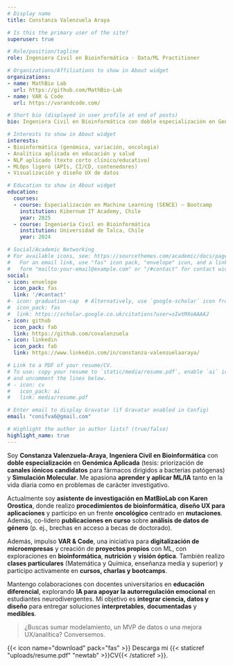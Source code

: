 ```yaml
---
# Display name
title: Constanza Valenzuela Araya

# Is this the primary user of the site?
superuser: true

# Role/position/tagline
role: Ingeniera Civil en Bioinformática · Data/ML Practitioner

# Organizations/Affiliations to show in About widget
organizations:
- name: MathBio Lab
  url: https://github.com/MathBio-Lab
- name: VAR & Code
  url: https://varandcode.com/

# Short bio (displayed in user profile at end of posts)
bio: Ingeniera Civil en Bioinformática con doble especialización en Genómica Aplicada y Simulación Molecular. Diseño pipelines de bioinformática y prototipos de ML/IA para investigación y aplicaciones reales.

# Interests to show in About widget
interests:
- Bioinformática (genómica, variación, oncologia)
- Analítica aplicada en educación y salud
- NLP aplicado (texto corto clínico/educativo)
- MLOps ligero (APIs, CI/CD, contenedores)
- Visualización y diseño UX de datos

# Education to show in About widget
education:
  courses:
  - course: Especialización en Machine Learning (SENCE) — Bootcamp
    institution: Kibernum IT Academy, Chile
    year: 2025
  - course: Ingeniería Civil en Bioinformática
    institution: Universidad de Talca, Chile
    year: 2024

# Social/Academic Networking
# For available icons, see: https://sourcethemes.com/academic/docs/page-builder/#icons
#   For an email link, use "fas" icon pack, "envelope" icon, and a link in the
#   form "mailto:your-email@example.com" or "/#contact" for contact widget.
social:
- icon: envelope
  icon_pack: fas
  link: '/#contact'
#- icon: graduation-cap  # Alternatively, use `google-scholar` icon from `ai` icon pack
#  icon_pack: fas
#  link: https://scholar.google.co.uk/citations?user=sIwtMXoAAAAJ
- icon: github
  icon_pack: fab
  link: https://github.com/covalenzuela
- icon: linkedin
  icon_pack: fab
  link: https://www.linkedin.com/in/constanza-valenzuelaaraya/

# Link to a PDF of your resume/CV.
# To use: copy your resume to `static/media/resume.pdf`, enable `ai` icons in `params.toml`, 
# and uncomment the lines below.
# - icon: cv
#   icon_pack: ai
#   link: media/resume.pdf

# Enter email to display Gravatar (if Gravatar enabled in Config)
email: "conifva6@gmail.com"

# Highlight the author in author lists? (true/false)
highlight_name: true
---
```


Soy **Constanza Valenzuela-Araya**, **Ingeniera Civil en Bioinformática** con **doble especialización** en **Genómica Aplicada** (tesis: priorización de **canales iónicos candidatos** para fármacos dirigidos a bacterias patógenas) y **Simulación Molecular**. Me apasiona **aprender y aplicar ML/IA** tanto en la vida diaria como en problemas de carácter investigativo.

Actualmente soy **asistente de investigación en MatBioLab con Karen Orostica**, donde realizo **procedimientos de bioinformática**, **diseño UX para aplicaciones** y participo en un frente **oncológico** centrado en **mutaciones**. Además, co-lidero **publicaciones en curso** sobre **análisis de datos de género** (p. ej., brechas en acceso a becas de doctorado).

Además, impulso **VAR & Code**, una iniciativa para **digitalización de microempresas** y creación de **proyectos propios** con ML, con exploraciones en **bioinformática**, **nutrición** y **visión óptica**. También realizo **clases particulares** (Matemática y Química, enseñanza media y superior) y participo activamente en **cursos, charlas y bootcamps**.

Mantengo colaboraciones con docentes universitarios en **educación diferencial**, explorando **IA para apoyar la autorregulación emocional** en estudiantes neurodivergentes. Mi objetivo es **integrar ciencia, datos y diseño** para entregar soluciones **interpretables**, **documentadas** y **medibles**.

> ¿Buscas sumar modelamiento, un MVP de datos o una mejora UX/analítica? Conversemos.

{{< icon name="download" pack="fas" >}} Descarga mi {{< staticref "uploads/resume.pdf" "newtab" >}}CV{{< /staticref >}}.
